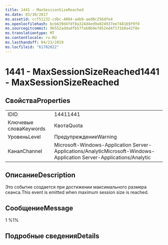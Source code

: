 ```yaml
---
title: 1441 - MaxSessionSizeReached
ms.date: 03/30/2017
ms.assetid: ccf51232-cdbc-4004-a4b9-aed0c256dfe4
ms.openlocfilehash: bcb639d4fdf8a324d4ed9a024937ee748169f9f0
ms.sourcegitcommit: 9b552addadfb57fab0b9e7852ed4f1f1b8a42f8e
ms.translationtype: MT
ms.contentlocale: ru-RU
ms.lasthandoff: 04/23/2019
ms.locfileid: "61782022"
---
```

# <a name="1441---maxsessionsizereached"></a><span data-ttu-id="a3ac6-102">1441 - MaxSessionSizeReached</span><span class="sxs-lookup"><span data-stu-id="a3ac6-102">1441 - MaxSessionSizeReached</span></span>
## <a name="properties"></a><span data-ttu-id="a3ac6-103">Свойства</span><span class="sxs-lookup"><span data-stu-id="a3ac6-103">Properties</span></span>  
  
|||  
|-|-|  
|<span data-ttu-id="a3ac6-104">ID</span><span class="sxs-lookup"><span data-stu-id="a3ac6-104">ID</span></span>|<span data-ttu-id="a3ac6-105">1441</span><span class="sxs-lookup"><span data-stu-id="a3ac6-105">1441</span></span>|  
|<span data-ttu-id="a3ac6-106">Ключевые слова</span><span class="sxs-lookup"><span data-stu-id="a3ac6-106">Keywords</span></span>|<span data-ttu-id="a3ac6-107">Квота</span><span class="sxs-lookup"><span data-stu-id="a3ac6-107">Quota</span></span>|  
|<span data-ttu-id="a3ac6-108">Уровень</span><span class="sxs-lookup"><span data-stu-id="a3ac6-108">Level</span></span>|<span data-ttu-id="a3ac6-109">Предупреждение</span><span class="sxs-lookup"><span data-stu-id="a3ac6-109">Warning</span></span>|  
|<span data-ttu-id="a3ac6-110">Канал</span><span class="sxs-lookup"><span data-stu-id="a3ac6-110">Channel</span></span>|<span data-ttu-id="a3ac6-111">Microsoft-Windows-Application Server-Applications/Analytic</span><span class="sxs-lookup"><span data-stu-id="a3ac6-111">Microsoft-Windows-Application Server-Applications/Analytic</span></span>|  
  
## <a name="description"></a><span data-ttu-id="a3ac6-112">Описание</span><span class="sxs-lookup"><span data-stu-id="a3ac6-112">Description</span></span>  
 <span data-ttu-id="a3ac6-113">Это событие создается при достижении максимального размера сеанса.</span><span class="sxs-lookup"><span data-stu-id="a3ac6-113">This event is emitted when maximum session size is reached.</span></span>  
  
## <a name="message"></a><span data-ttu-id="a3ac6-114">Сообщение</span><span class="sxs-lookup"><span data-stu-id="a3ac6-114">Message</span></span>  
 <span data-ttu-id="a3ac6-115">1 %</span><span class="sxs-lookup"><span data-stu-id="a3ac6-115">1%</span></span>  
  
## <a name="details"></a><span data-ttu-id="a3ac6-116">Подробные сведения</span><span class="sxs-lookup"><span data-stu-id="a3ac6-116">Details</span></span>

